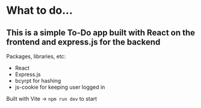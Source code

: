 # What to do...
## This is a simple To-Do app built with React on the frontend and express.js for the backend

Packages, libraries, etc:
- React
- Express.js
- bcyrpt for hashing
- js-cookie for keeping user logged in

Built with Vite -> `npm run dev` to start

